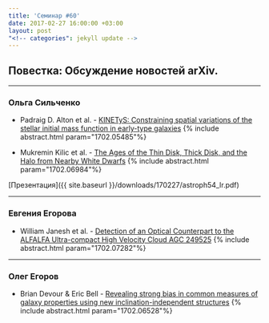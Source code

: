 ```yaml
---
title: 'Семинар #60'
date: 2017-02-27 16:00:00 +03:00
layout: post
"<!-- categories": jekyll update -->
---
```


## Повестка: Обсуждение новостей arXiv.

***

### Ольга Сильченко

- Padraig D. Alton et al. - [KINETyS: Constraining spatial variations of the stellar initial mass function in early-type galaxies](https://arxiv.org/abs/1702.05485)
{% include abstract.html param="1702.05485"%}

- Mukremin Kilic et al. - [The Ages of the Thin Disk, Thick Disk, and the Halo from Nearby White Dwarfs](https://arxiv.org/abs/1702.06984)
{% include abstract.html param="1702.06984"%}

[Презентация]({{ site.baseurl  }}/downloads/170227/astroph54_lr.pdf)

***

### Евгения Егорова

- William Janesh et al. - [Detection of an Optical Counterpart to the ALFALFA Ultra-compact High Velocity Cloud AGC 249525](https://arxiv.org/abs/1702.07282)
{% include abstract.html param="1702.07282"%}

***

### Олег Егоров

- Brian Devour & Eric Bell - [Revealing strong bias in common measures of galaxy properties using new inclination-independent structures](https://arxiv.org/abs/1702.06528)
{% include abstract.html param="1702.06528"%}